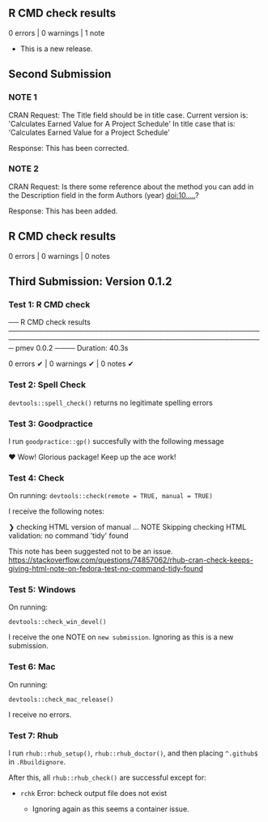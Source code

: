## R CMD check results

0 errors \| 0 warnings \| 1 note

-   This is a new release.

## Second Submission

### NOTE 1

CRAN Request: The Title field should be in title case. Current version is: 'Calculates Earned Value for A Project Schedule' In title case that is: 'Calculates Earned Value for a Project Schedule'

Response: This has been corrected.

### NOTE 2

CRAN Request: Is there some reference about the method you can add in the Description field in the form Authors (year) <doi:10.....>?

Response: This has been added.

## R CMD check results

0 errors \| 0 warnings \| 0 notes

## Third Submission: Version 0.1.2

### Test 1: R CMD check

── R CMD check results ───────────────────────────────────────────────────────────────────────────────────────────────────── pmev 0.0.2 ──── Duration: 40.3s

0 errors ✔ \| 0 warnings ✔ \| 0 notes ✔

### Test 2: Spell Check

`devtools::spell_check()` returns no legitimate spelling errors

### Test 3: Goodpractice

I run `goodpractice::gp()` succesfully with the following message

♥ Wow! Glorious package! Keep up the ace work!

### Test 4: Check

On running: `devtools::check(remote = TRUE, manual = TRUE)`

I receive the following notes:

❯ checking HTML version of manual ... NOTE Skipping checking HTML validation: no command 'tidy' found

This note has been suggested not to be an issue. <https://stackoverflow.com/questions/74857062/rhub-cran-check-keeps-giving-html-note-on-fedora-test-no-command-tidy-found>

### Test 5: Windows

On running:

`devtools::check_win_devel()`

I receive the one NOTE on `new submission`. Ignoring as this is a new submission.

### Test 6: Mac

On running:

`devtools::check_mac_release()`

I receive no errors.

### Test 7: Rhub

I run `rhub::rhub_setup()`, `rhub::rhub_doctor()`, and then placing `^.github$` in `.Rbuildignore`.

After this, all `rhub::rhub_check()` are successful except for:

-   `rchk` Error: bcheck output file does not exist

    -   Ignoring again as this seems a container issue.

